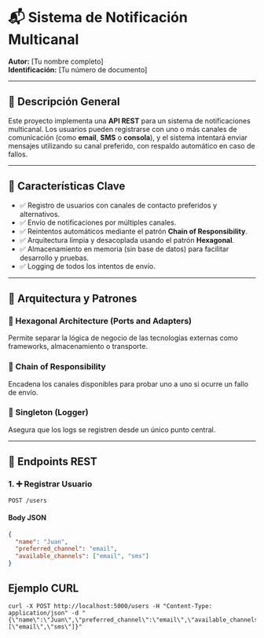 # 📬 Sistema de Notificación Multicanal

**Autor:** [Tu nombre completo]  
**Identificación:** [Tu número de documento]

---

## 🧠 Descripción General

Este proyecto implementa una **API REST** para un sistema de notificaciones multicanal. Los usuarios pueden registrarse con uno o más canales de comunicación (como **email**, **SMS** o **consola**), y el sistema intentará enviar mensajes utilizando su canal preferido, con respaldo automático en caso de fallos.

---

## 🎯 Características Clave

- ✅ Registro de usuarios con canales de contacto preferidos y alternativos.
- ✅ Envío de notificaciones por múltiples canales.
- ✅ Reintentos automáticos mediante el patrón **Chain of Responsibility**.
- ✅ Arquitectura limpia y desacoplada usando el patrón **Hexagonal**.
- ✅ Almacenamiento en memoria (sin base de datos) para facilitar desarrollo y pruebas.
- ✅ Logging de todos los intentos de envío.

---

## 🧱 Arquitectura y Patrones

### 🧩 Hexagonal Architecture (Ports and Adapters)
Permite separar la lógica de negocio de las tecnologías externas como frameworks, almacenamiento o transporte.

### 🔗 Chain of Responsibility
Encadena los canales disponibles para probar uno a uno si ocurre un fallo de envío.

### 🧼 Singleton (Logger)
Asegura que los logs se registren desde un único punto central.

---

## 📡 Endpoints REST

### 1. ➕ Registrar Usuario

`POST /users`

#### Body JSON
```json
{
  "name": "Juan",
  "preferred_channel": "email",
  "available_channels": ["email", "sms"]
}
```

## Ejemplo CURL
```
curl -X POST http://localhost:5000/users -H "Content-Type: application/json" -d "{\"name\":\"Juan\",\"preferred_channel\":\"email\",\"available_channels\":[\"email\",\"sms\"]}"
```

